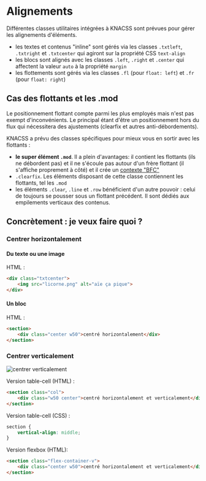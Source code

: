 # Alignements

Différentes classes utilitaires intégrées à KNACSS sont prévues pour gérer les alignements d'éléments.

- les textes et contenus "inline" sont gérés via les classes `.txtleft`, `.txtright` et `.txtcenter` qui agiront sur la propriété CSS `text-align`
- les blocs sont alignés avec les classes `.left`, `.right` et `.center` qui affectent la valeur `auto` à la propriété `margin`
- les flottements sont gérés via les classes `.fl` (pour `float: left`) et `.fr` (pour `float: right`)

## Cas des flottants et les .mod

Le positionnement flottant compte parmi les plus employés mais n'est pas exempt d'inconvénients. Le principal étant d'être un positionnement hors du flux qui nécessitera des ajustements (clearfix et autres anti-débordements).

KNACSS a prévu des classes spécifiques pour mieux vous en sortir avec les flottants :

- **le super élément `.mod`**. Il a plein d'avantages: il contient les flottants (ils ne débordent pas) et il ne s'écoule pas autour d'un frère flottant (il s'affiche proprement à côté) et il crée un [contexte "BFC"](http://www.alsacreations.com/astuce/lire/1543-le-contexte-de-formatage-block-en-css.html)
- `.clearfix`. Les éléments disposant de cette classe contiennent les flottants, tel les `.mod`
- les éléments `.clear`, `.line` et `.row` bénéficient d'un autre pouvoir : celui de toujours se pousser sous un flottant précédent. Il sont dédiés aux empilements verticaux des contenus.

## Concrètement : je veux faire quoi ?

### Centrer horizontalement

#### Du texte ou une image

HTML :
```html
<div class="txtcenter">
    <img src="licorne.png" alt="aïe ça pique">
</div>
```

#### Un bloc

HTML :
```html
<section>
    <div class="center w50">centré horizontalement</div>
</section>
```

### Centrer verticalement

![centrer verticalement](https://raw.githubusercontent.com/raphaelgoetter/KNACSS/master/doc/illust/02-layout.png)

Version table-cell (HTML) :
```html
<section class="col">
    <div class="w50 center">centré horizontalement et verticalement</div>
</section>
```

Version table-cell (CSS) :
```css
section {
    vertical-align: middle;
}
```

Version flexbox (HTML):
```html
<section class="flex-container-v">
    <div class="center w50">centré horizontalement et verticalement</div>
</section>
```
